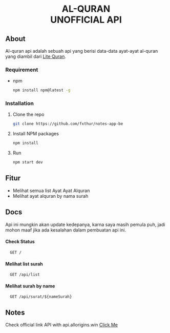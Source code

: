 <div align="center">
  <h1 align="center">AL-QURAN <br> UNOFFICIAL API </br></h1>
</div>

## About

Al-quran api adalah sebuah api yang berisi data-data ayat-ayat al-quran yang diambil dari [Lite Quran](https://litequran.net/).

### Requirement

- npm
  ```sh
  npm install npm@latest -g
  ```

### Installation

1. Clone the repo
   ```sh
   git clone https://github.com/fxthur/notes-app-be
   ```
2. Install NPM packages
   ```sh
   npm install
   ```
3. Run
   ```js
   npm start dev
   ```

## Fitur

- Melihat semua list Ayat Ayat Alquran
- Melihat ayat alquran by nama surah

## Docs

Api ini mungkin akan update kedepanya, karna saya masih pemula puh, jadi mohon maaf jika ada kesalahan dalam pembuatan api ini.

#### Check Status

```http
  GET /
```

#### Melihat list surah

```http
  GET /api/list
```

#### Melihat surah by name

```http
  GET /api/surat/${nameSurah}
```

## Notes

Check official link API with api.allorigins.win
[Click Me](https://api.allorigins.win/raw?url=https://litequran.net/)
